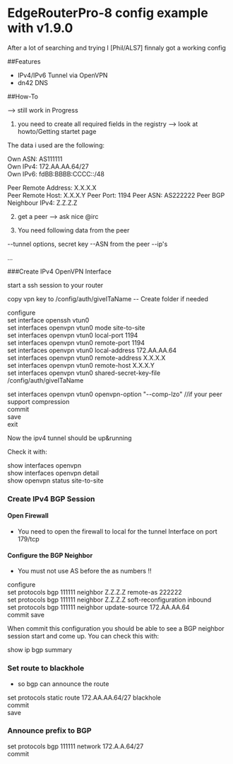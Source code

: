 # EdgeRouterPro-8 config example with v1.9.0 

After a lot of searching and trying I [Phil/ALS7] finnaly got a working config


##Features

* IPv4/IPv6 Tunnel via OpenVPN
* dn42 DNS

##How-To

--> still work in Progress

1) you need to create all required fields in the registry --> look at howto/Getting startet page

The data i used are the following:

Own ASN: AS111111  
Own IPv4: 172.AA.AA.64/27  
Own IPv6: fdBB:BBBB:CCCC::/48  

Peer Remote Address: X.X.X.X  
Peer Remote Host: X.X.X.Y
Peer Port: 1194
Peer ASN: AS222222 
Peer BGP Neighbour IPv4: Z.Z.Z.Z

2) get a peer --> ask nice @irc

3) You need following data from the peer

--tunnel options, secret key
--ASN from the peer 
--ip's 

...

###Create IPv4 OpenVPN Interface

start a ssh session to your router

copy vpn key to /config/auth/giveITaName -- Create folder if needed

configure  
set interface openssh vtun0  
set interfaces openvpn vtun0 mode site-to-site  
set interfaces openvpn vtun0 local-port 1194   
set interfaces openvpn vtun0 remote-port 1194  
set interfaces openvpn vtun0 local-address 172.AA.AA.64  
set interfaces openvpn vtun0 remote-address X.X.X.X  
set interfaces openvpn vtun0 remote-host X.X.X.Y   
set interfaces openvpn vtun0 shared-secret-key-file /config/auth/giveITaName    

set interfaces openvpn vtun0 openvpn-option "--comp-lzo"  //if your peer support compression  
commit   
save  
exit  

Now the ipv4 tunnel should be up&running

Check it with:

show interfaces openvpn    
show interfaces openvpn detail  
show openvpn status site-to-site  

### Create IPv4 BGP Session

#### Open Firewall

* You need to open the firewall to local for the tunnel Interface on port 179/tcp

#### Configure the BGP Neighbor

* You must not use AS before the as numbers !!  


configure  
set protocols bgp 111111 neighbor Z.Z.Z.Z remote-as 222222  
set protocols bgp 111111 neighbor Z.Z.Z.Z soft-reconfiguration inbound  
set protocols bgp 111111 neighbor update-source 172.AA.AA.64  
commit
save

When commit this configuration you should be able to see a BGP neighbor session start and come up. You can check this with:

show ip bgp summary

### Set route to blackhole

* so bgp can announce the route

set protocols static route 172.AA.AA.64/27 blackhole  
commit  
save  

### Announce prefix to BGP

set protocols bgp 111111 network 172.A.A.64/27  
commit  





